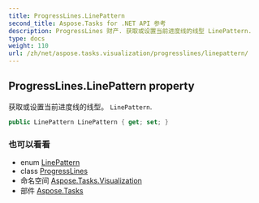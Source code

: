 ```yaml
---
title: ProgressLines.LinePattern
second_title: Aspose.Tasks for .NET API 参考
description: ProgressLines 财产. 获取或设置当前进度线的线型 LinePattern.
type: docs
weight: 110
url: /zh/net/aspose.tasks.visualization/progresslines/linepattern/
---
```

## ProgressLines.LinePattern property

获取或设置当前进度线的线型。 `LinePattern`.

```csharp
public LinePattern LinePattern { get; set; }
```

### 也可以看看

* enum [LinePattern](../../linepattern/)
* class [ProgressLines](../)
* 命名空间 [Aspose.Tasks.Visualization](../../progresslines/)
* 部件 [Aspose.Tasks](../../../)


